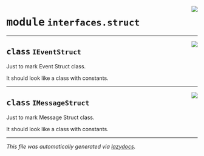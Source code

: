 <!-- markdownlint-disable -->

<a href="../../th2_data_services/interfaces/struct.py#L0"><img align="right" style="float:right;" src="https://img.shields.io/badge/-source-cccccc?style=flat-square"></a>

# <kbd>module</kbd> `interfaces.struct`






---

<a href="../../th2_data_services/interfaces/struct.py#L17"><img align="right" style="float:right;" src="https://img.shields.io/badge/-source-cccccc?style=flat-square"></a>

## <kbd>class</kbd> `IEventStruct`
Just to mark Event Struct class. 

It should look like a class with constants. 





---

<a href="../../th2_data_services/interfaces/struct.py#L24"><img align="right" style="float:right;" src="https://img.shields.io/badge/-source-cccccc?style=flat-square"></a>

## <kbd>class</kbd> `IMessageStruct`
Just to mark Message Struct class. 

It should look like a class with constants. 







---

_This file was automatically generated via [lazydocs](https://github.com/ml-tooling/lazydocs)._
